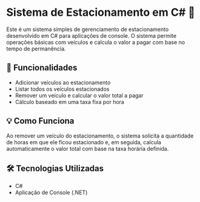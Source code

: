 # Sistema de Estacionamento em C# 🚗 

Este é um sistema simples de gerenciamento de estacionamento desenvolvido em C# para aplicações de console. O sistema permite operações básicas com veículos e calcula o valor a pagar com base no tempo de permanência.

## 🔧 Funcionalidades

- Adicionar veículos ao estacionamento  
- Listar todos os veículos estacionados  
- Remover um veículo e calcular o valor total a pagar  
- Cálculo baseado em uma taxa fixa por hora

## 💡 Como Funciona

Ao remover um veículo do estacionamento, o sistema solicita a quantidade de horas em que ele ficou estacionado e, em seguida, calcula automaticamente o valor total com base na taxa horária definida.

## 🛠 Tecnologias Utilizadas

- C#
- Aplicação de Console (.NET)